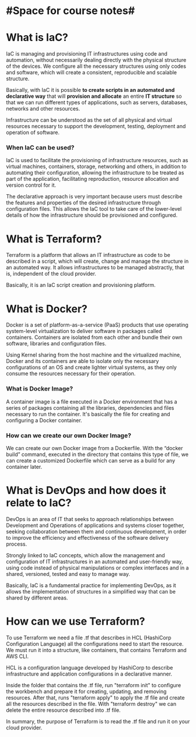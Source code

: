 # #Space for course notes#

# What is IaC?

IaC is managing and provisioning IT infrastructures using code and automation, without necessarily dealing directly with the physical structure of the devices. We configure all the necessary structures using only codes and software, which will create a consistent, reproducible and scalable structure.

Basically, with IaC it is possible **to create scripts in an automated and declarative way** that will **provision and allocate** an entire **IT structure** so that we can run different types of applications, such as servers, databases, networks and other resources.

Infrastructure can be understood as the set of all physical and virtual resources necessary to support the development, testing, deployment and operation of software.

### When IaC can be used?

IaC is used to facilitate the provisioning of infrastructure resources, such as virtual machines, containers, storage, networking and others, in addition to automating their configuration, allowing the infrastructure to be treated as part of the application, facilitating reproduction, resource allocation and version control for it. 

The declarative approach is very important because users must describe the features and properties of the desired infrastructure through configuration files. This allows the IaC tool to take care of the lower-level details of how the infrastructure should be provisioned and configured.

# What is Terraform?

Terraform is a platform that allows an IT infrastructure as code to be described in a script, which will create, change and manage the structure in an automated way. It allows infrastructures to be managed abstractly, that is, independent of the cloud provider.

Basically, it is an IaC script creation and provisioning platform.

# What is Docker?

Docker is a set of platform-as-a-service (PaaS) products that use operating system-level virtualization to deliver software in packages called containers. Containers are isolated from each other and bundle their own software, libraries and configuration files.

Using Kernel sharing from the host machine and the virtualized machine, Docker and its containers are able to isolate only the necessary configurations of an OS and create lighter virtual systems, as they only consume the resources necessary for their operation.

### What is Docker Image?

A container image is a file executed in a Docker environment that has a series of packages containing all the libraries, dependencies and files necessary to run the container. It's basically the file for creating and configuring a Docker container.

### How can we create our own Docker Image?

We can create our own Docker image from a Dockerfile. With the “docker build” command, executed in the directory that contains this type of file, we can create a customized Dockerfile which can serve as a build for any container later.

# What is DevOps and how does it relate to IaC?

DevOps is an area of IT that seeks to approach relationships between Development and Operations of applications and systems closer together, seeking collaboration between them and continuous development, in order to improve the efficiency and effectiveness of the software delivery process.

Strongly linked to IaC concepts, which allow the management and configuration of IT infrastructures in an automated and user-friendly way, using code instead of physical manipulations or complex interfaces and in a shared, versioned, tested and easy to manage way.

Basically, IaC is a fundamental practice for implementing DevOps, as it allows the implementation of structures in a simplified way that can be shared by different areas.

# How can we use Terraform?

To use Terraform we need a file .tf that describes in HCL (HashiCorp Configuration Language) all the configurations need to start the resource. We must run it into a structure, like containers, that contains Terraform and AWS CLI.

HCL is a configuration language developed by HashiCorp to describe infrastructure and application configurations in a declarative manner.

Inside the folder that contains the .tf file, run "terraform init" to configure the workbench and prepare it for creating, updating, and removing resources. After that, runs "terraform apply" to apply the .tf file and create all the resources described in the file. With "terraform destroy" we can delete the entire resource described into .tf file.

In summary, the purpose of Terraform is to read the .tf file and run it on your cloud provider.
